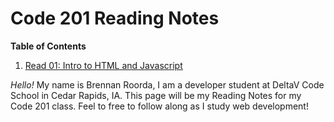 # Code 201 Reading Notes

**Table of Contents**
  1. [Read 01: Intro to HTML and Javascript](https://www.google.com)
  
  _Hello!_ My name is Brennan Roorda, I am a developer student at DeltaV Code School in Cedar Rapids, IA. This page will be my Reading Notes for my Code 201 class. Feel to free to follow along as I study web development! 
